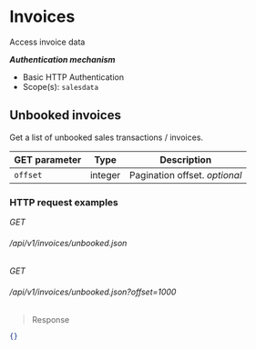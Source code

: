 # Invoices #

Access invoice data

***Authentication mechanism***

- Basic HTTP Authentication
- Scope(s): `salesdata`

## Unbooked invoices ##

Get a list of unbooked sales transactions / invoices.

| GET parameter               | Type      | Description                                                                                                          |
|-------------------------|-----------|----------------------------------------------------------------------------------------------------------------------|
|`offset`                  | integer    | Pagination offset. <i class="label label-info">optional</i>                                                                                                          |

### HTTP request examples ###

<div class="api-endpoint">
	<div class="endpoint-data">
		<i class="label label-post">GET</i>
		<h6>/api/v1/invoices/unbooked.json</h6>
	</div>
</div>

<div class="api-endpoint">
	<div class="endpoint-data">
		<i class="label label-post">GET</i>
		<h6>/api/v1/invoices/unbooked.json?offset=1000</h6>
	</div>
</div>

> Response
```json
{}
```
